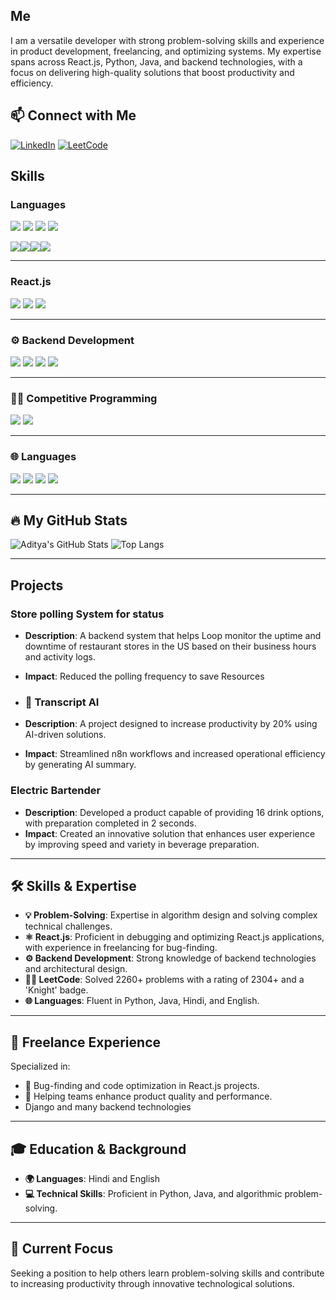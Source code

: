 ## Me
I am a versatile developer with strong problem-solving skills and experience in product development, freelancing, and optimizing systems. My expertise spans across React.js, Python, Java, and backend technologies, with a focus on delivering high-quality solutions that boost productivity and efficiency.

## 📫 Connect with Me

[![LinkedIn](https://img.shields.io/badge/LinkedIn-Connect-blue?logo=linkedin)](https://www.linkedin.com/in/aditya789arora/)
[![LeetCode](https://img.shields.io/badge/LeetCode-1888+-orange?logo=leetcode)](https://leetcode.com/u/adi_arr/)

## Skills 

### Languages

<img src="https://img.shields.io/badge/Python-Experienced-red?style=for-the-badge&logo=python" />  <img src="https://img.shields.io/badge/Javascript-Experienced-red?style=for-the-badge&logo=javascript" />  <img src="https://img.shields.io/badge/Java-Advanced-yellow?style=for-the-badge&logo=java" /> <img src="https://img.shields.io/badge/Typescript-Advanced-yellow?style=for-the-badge&logo=typescript" />

<img src="https://img.shields.io/badge/Algorithms-Expert-brightgreen?style=for-the-badge&logo=leetcode&logoColor=white" /><img src="https://img.shields.io/badge/Data%20Structures-Advanced-blue?style=for-the-badge&logo=codeforces&logoColor=white" /><img src="https://img.shields.io/badge/LeetCode-2260+_Solved-orange?style=for-the-badge&logo=leetcode&logoColor=white" /><img src="https://img.shields.io/badge/LeetCode%20Rating-2304+-informational?style=for-the-badge&logo=leetcode" />

---

###  React.js
<img src="https://img.shields.io/badge/React.js-Expert-blue?style=for-the-badge&logo=react&logoColor=white" />
<img src="https://img.shields.io/badge/Redux-Used-green?style=for-the-badge&logo=redux&logoColor=white" />
<img src="https://img.shields.io/badge/Freelancer-Bug%20Finder-informational?style=for-the-badge&logo=freelancer&logoColor=white" />

---

### ⚙️ Backend Development
<img src="https://img.shields.io/badge/FastAPI-Python-blue?style=for-the-badge&logo=fastapi&logoColor=white" />
<img src="https://img.shields.io/badge/Django-Backend-success?style=for-the-badge&logo=django&logoColor=white" />
<img src="https://img.shields.io/badge/PostgreSQL-Database-informational?style=for-the-badge&logo=postgresql&logoColor=white" />
<img src="https://img.shields.io/badge/REST%20APIs-Built-lightgrey?style=for-the-badge&logo=fastapi" />

---

### 🧑‍💻 Competitive Programming
<img src="https://img.shields.io/badge/LeetCode-Guardian%20Badge-orange?style=for-the-badge&logo=leetcode&logoColor=white" />
<img src="https://img.shields.io/badge/Codeforces-Active-critical?style=for-the-badge&logo=codeforces&logoColor=white" />

---

### 🌐 Languages 
<img src="https://img.shields.io/badge/Python-Advanced-yellow?style=for-the-badge&logo=python&logoColor=white" />
<img src="https://img.shields.io/badge/Java-Experienced-red?style=for-the-badge&logo=java&logoColor=white" />
<img src="https://img.shields.io/badge/Hindi-Native-informational?style=for-the-badge&logoColor=white" />
<img src="https://img.shields.io/badge/English-Fluent-success?style=for-the-badge&logoColor=white" />

---

## 🔥 My GitHub Stats

<!-- GitHub Stats Card -->
![Aditya's GitHub Stats](https://github-readme-stats.vercel.app/api?username=Aditya-a404a&show_icons=true&theme=tokyonight) ![Top Langs](https://github-readme-stats.vercel.app/api/top-langs/?username=Aditya-a404a&layout=compact&theme=tokyonight)

---

##  Projects

### Store polling System for status 
- **Description**: A backend system that helps Loop monitor the uptime and downtime of restaurant stores in the US based on their business hours and activity logs.
- **Impact**: Reduced the polling frequency to save Resources

- ### 🤖 Transcript AI
- **Description**: A project designed to increase productivity by 20% using AI-driven solutions.
- **Impact**: Streamlined n8n workflows and increased operational efficiency by generating AI summary.

### Electric Bartender
- **Description**: Developed a product capable of providing 16 drink options, with preparation completed in 2 seconds.
- **Impact**: Created an innovative solution that enhances user experience by improving speed and variety in beverage preparation.

---

## 🛠️ Skills & Expertise
- **💡 Problem-Solving**: Expertise in algorithm design and solving complex technical challenges.
- **⚛️ React.js**: Proficient in debugging and optimizing React.js applications, with experience in freelancing for bug-finding.
- **⚙️ Backend Development**: Strong knowledge of backend technologies and architectural design.
- **🧑‍💻 LeetCode**: Solved 2260+ problems with a rating of 2304+ and a 'Knight' badge.
- **🌐 Languages**: Fluent in Python, Java, Hindi, and English.

---

## 💼 Freelance Experience
Specialized in:
- 🐞 Bug-finding and code optimization in React.js projects.
- 🚀 Helping teams enhance product quality and performance.
- Django and many backend technologies 

---

## 🎓 Education & Background
- **🌍 Languages**: Hindi and English
- **💻 Technical Skills**: Proficient in Python, Java, and algorithmic problem-solving.

---

## 🚀 Current Focus
Seeking a position to help others learn problem-solving skills and contribute to increasing productivity through innovative technological solutions.

